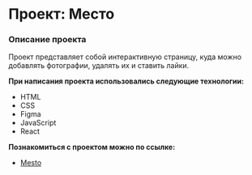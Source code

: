# Проект: Место

### Описание проекта

Проект представляет собой интерактивную страницу, куда можно добавлять фотографии, удалять их и ставить лайки.

**При написания проекта использовались следующие технологии:**
* HTML
* CSS
* Figma
* JavaScript
* React

**Познакомиться с проектом можно по ссылке:**

* [Mesto](https://alekseyyuriev.github.io/mesto-react/)